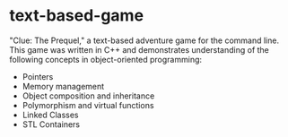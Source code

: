 # text-based-game
"Clue: The Prequel," a text-based adventure game for the command line.
This game was written in C++ and demonstrates understanding of the following concepts in object-oriented programming:
- Pointers
- Memory management
- Object composition and inheritance
- Polymorphism and virtual functions
- Linked Classes
- STL Containers
